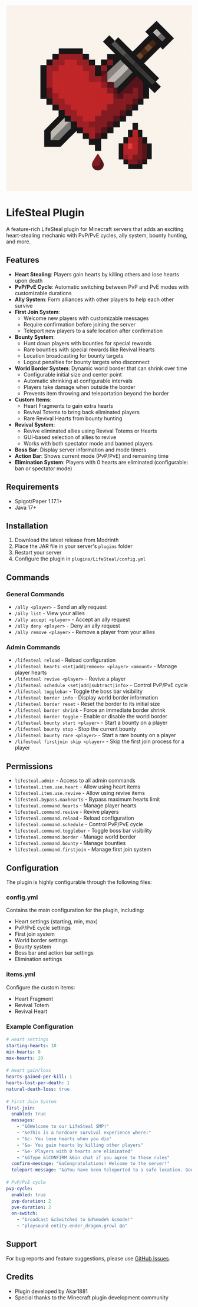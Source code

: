 ![Logo](logo/logo.png)

# LifeSteal Plugin

A feature-rich LifeSteal plugin for Minecraft servers that adds an exciting heart-stealing mechanic with PvP/PvE cycles, ally system, bounty hunting, and more.

## Features

- **Heart Stealing**: Players gain hearts by killing others and lose hearts upon death
- **PvP/PvE Cycle**: Automatic switching between PvP and PvE modes with customizable durations
- **Ally System**: Form alliances with other players to help each other survive
- **First Join System**: 
  - Welcome new players with customizable messages
  - Require confirmation before joining the server
  - Teleport new players to a safe location after confirmation
- **Bounty System**: 
  - Hunt down players with bounties for special rewards
  - Rare bounties with special rewards like Revival Hearts
  - Location broadcasting for bounty targets
  - Logout penalties for bounty targets who disconnect
- **World Border System**: Dynamic world border that can shrink over time
  - Configurable initial size and center point
  - Automatic shrinking at configurable intervals
  - Players take damage when outside the border
  - Prevents item throwing and teleportation beyond the border
- **Custom Items**: 
  - Heart Fragments to gain extra hearts
  - Revival Totems to bring back eliminated players
  - Rare Revival Hearts from bounty hunting
- **Revival System**:
  - Revive eliminated allies using Revival Totems or Hearts
  - GUI-based selection of allies to revive
  - Works with both spectator mode and banned players
- **Boss Bar**: Display server information and mode timers
- **Action Bar**: Shows current mode (PvP/PvE) and remaining time
- **Elimination System**: Players with 0 hearts are eliminated (configurable: ban or spectator mode)

## Requirements

- Spigot/Paper 1.17.1+
- Java 17+

## Installation

1. Download the latest release from Modrinth
2. Place the JAR file in your server's `plugins` folder
3. Restart your server
4. Configure the plugin in `plugins/LifeSteal/config.yml`

## Commands

### General Commands
- `/ally <player>` - Send an ally request
- `/ally list` - View your allies
- `/ally accept <player>` - Accept an ally request
- `/ally deny <player>` - Deny an ally request
- `/ally remove <player>` - Remove a player from your allies

### Admin Commands
- `/lifesteal reload` - Reload configuration
- `/lifesteal hearts <set|add|remove> <player> <amount>` - Manage player hearts
- `/lifesteal revive <player>` - Revive a player
- `/lifesteal schedule <set|add|subtract|info>` - Control PvP/PvE cycle
- `/lifesteal togglebar` - Toggle the boss bar visibility
- `/lifesteal border info` - Display world border information
- `/lifesteal border reset` - Reset the border to its initial size
- `/lifesteal border shrink` - Force an immediate border shrink
- `/lifesteal border toggle` - Enable or disable the world border
- `/lifesteal bounty start <player>` - Start a bounty on a player
- `/lifesteal bounty stop` - Stop the current bounty
- `/lifesteal bounty rare <player>` - Start a rare bounty on a player
- `/lifesteal firstjoin skip <player>` - Skip the first join process for a player

## Permissions

- `lifesteal.admin` - Access to all admin commands
- `lifesteal.item.use.heart` - Allow using heart items
- `lifesteal.item.use.revive` - Allow using revive items
- `lifesteal.bypass.maxhearts` - Bypass maximum hearts limit
- `lifesteal.command.hearts` - Manage player hearts
- `lifesteal.command.revive` - Revive players
- `lifesteal.command.reload` - Reload configuration
- `lifesteal.command.schedule` - Control PvP/PvE cycle
- `lifesteal.command.togglebar` - Toggle boss bar visibility
- `lifesteal.command.border` - Manage world border
- `lifesteal.command.bounty` - Manage bounties
- `lifesteal.command.firstjoin` - Manage first join system

## Configuration

The plugin is highly configurable through the following files:

### config.yml
Contains the main configuration for the plugin, including:
- Heart settings (starting, min, max)
- PvP/PvE cycle settings
- First join system
- World border settings
- Bounty system
- Boss bar and action bar settings
- Elimination settings

### items.yml
Configure the custom items:
- Heart Fragment
- Revival Totem
- Revival Heart

### Example Configuration
```yaml
# Heart settings
starting-hearts: 10
min-hearts: 0
max-hearts: 20

# Heart gain/loss
hearts-gained-per-kill: 1
hearts-lost-per-death: 1
natural-death-loss: true

# First Join System
first-join:
  enabled: true
  messages:
    - "&6Welcome to our LifeSteal SMP!"
    - "&eThis is a hardcore survival experience where:"
    - "&c- You lose hearts when you die"
    - "&a- You gain hearts by killing other players"
    - "&e- Players with 0 hearts are eliminated"
    - "&6Type &lCONFIRM &6in chat if you agree to these rules"
  confirm-message: "&aCongratulations! Welcome to the server!"
  teleport-message: "&aYou have been teleported to a safe location. Good luck!"

# PvP/PvE cycle
pvp-cycle:
  enabled: true
  pvp-duration: 2
  pve-duration: 2
  on-switch:
    - "broadcast &cSwitched to &4%mode% &cmode!"
    - "playsound entity.ender_dragon.growl @a"
```

## Support

For bug reports and feature suggestions, please use [GitHub Issues](https://github.com/Akar1881/lifesteal/issues).

## Credits

- Plugin developed by Akar1881
- Special thanks to the Minecraft plugin development community